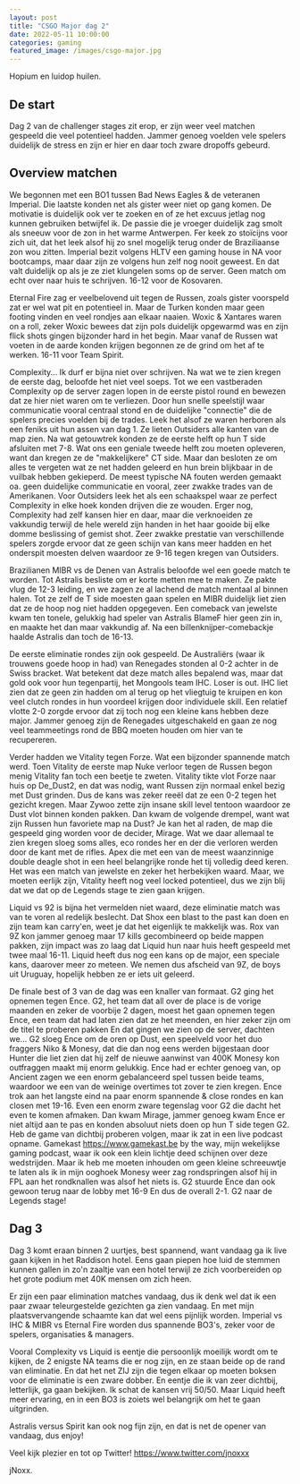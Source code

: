 ```yaml
---
layout: post
title: "CSGO Major dag 2"
date: 2022-05-11 10:00:00
categories: gaming
featured_image: /images/csgo-major.jpg
---
```


Hopium en luidop huilen.

## De start

Dag 2 van de challenger stages zit erop, er zijn weer veel matchen gespeeld die veel potentieel hadden.
Jammer genoeg voelden vele spelers duidelijk de stress en zijn er hier en daar toch zware dropoffs gebeurd.

## Overview matchen

We begonnen met een BO1 tussen Bad News Eagles & de veteranen Imperial. Die laatste konden net als gister weer niet op gang komen. De motivatie is duidelijk ook ver te zoeken en of ze het excuus jetlag nog kunnen gebruiken betwijfel ik. De passie die je vroeger duidelijk zag smolt als sneeuw voor de zon in het warme Antwerpen.
Fer keek zo stoïcijns voor zich uit, dat het leek alsof hij zo snel mogelijk terug onder de Braziliaanse zon wou zitten.
Imperial bezit volgens HLTV een gaming house in NA voor bootcamps, maar daar zijn ze volgens hun zelf nog nooit geweest. En dat valt duidelijk op als je ze ziet klungelen soms op de server.
Geen match om echt over naar huis te schrijven. 16-12 voor de Kosovaren.

Eternal Fire zag er veelbelovend uit tegen de Russen, zoals gister voorspeld zat er wel wat pit en potentieel in. Maar de Turken konden maar geen footing vinden en veel rondjes aan elkaar naaien.
Woxic & Xantares waren on a roll, zeker Woxic bewees dat zijn pols duidelijk opgewarmd was en zijn flick shots gingen bijzonder hard in het begin. Maar vanaf de Russen wat voeten in de aarde konden krijgen begonnen ze de grind om het af te werken. 16-11 voor Team Spirit.

Complexity... Ik durf er bijna niet over schrijven. Na wat we te zien kregen de eerste dag, beloofde het niet veel soeps.
Tot we een vastberaden Complexity op de server zagen lopen in de eerste pistol round en bewezen dat ze hier niet waren om te verliezen. Door hun snelle speelstijl waar communicatie vooral centraal stond en de duidelijke "connectie" die de spelers precies voelden bij de trades. Leek het alsof ze waren herboren als een feniks uit hun assen van dag 1.
Ze lieten Outsiders alle kanten van de map zien. Na wat getouwtrek konden ze de eerste helft op hun T side afsluiten met 7-8. Wat ons een geniale tweede helft zou moeten opleveren, want dan kregen ze de "makkelijkere" CT side.
Maar dan besloten ze om alles te vergeten wat ze net hadden geleerd en hun brein blijkbaar in de vuilbak hebben gekieperd. De meest typische NA fouten werden gemaakt oa. geen duidelijke communicatie en vooral, zeer zwakke trades van de Amerikanen. Voor Outsiders leek het als een schaakspel waar ze perfect Complexity in elke hoek konden drijven die ze wouden. Erger nog, Complexity had zelf kansen hier en daar, maar die verknoeiden ze vakkundig terwijl de hele wereld zijn handen in het haar gooide bij elke domme beslissing of gemist shot.
Zeer zwakke prestatie van verschillende spelers zorgde ervoor dat ze geen schijn van kans meer hadden en het onderspit moesten delven waardoor ze 9-16 tegen kregen van Outsiders.

Brazilianen MIBR vs de Denen van Astralis beloofde wel een goede match te worden. Tot Astralis besliste om er korte metten mee te maken. Ze pakte vlug de 12-3 leiding, en we zagen ze al lachend de match mentaal al binnen halen. Tot ze zelf de T side moesten gaan spelen en MIBR duidelijk liet zien dat ze de hoop nog niet hadden opgegeven.
Een comeback van jewelste kwam ten tonele, gelukkig had speler van Astralis BlameF hier geen zin in, en maakte het dan maar vakkundig af.
Na een billenknijper-comebackje haalde Astralis dan toch de 16-13.

De eerste eliminatie rondes zijn ook gespeeld. De Australiërs (waar ik trouwens goede hoop in had) van Renegades stonden al 0-2 achter in de Swiss bracket. Wat betekent dat deze match alles bepalend was, maar dat gold ook voor hun tegenpartij, het Mongools team IHC.
Loser is out. IHC liet zien dat ze geen zin hadden om al terug op het vliegtuig te kruipen en kon veel clutch rondes in hun voordeel krijgen door individuele skill. Een relatief vlotte 2-0 zorgde ervoor dat zij toch nog een kleine kans hebben deze major. Jammer genoeg zijn de Renegades uitgeschakeld en gaan ze nog veel teammeetings rond de BBQ moeten houden om hier van te recupereren.

Verder hadden we Vitality tegen Forze. Wat een bijzonder spannende match werd. Toen Vitality de eerste map Nuke verloor tegen de Russen begon menig Vitality fan toch een beetje te zweten.
Vitality tikte vlot Forze naar huis op De_Dust2, en dat was nodig, want Russen zijn normaal enkel bezig met Dust grinden. Dus de kans was zeker reeël dat ze een 0-2 tegen het gezicht kregen. Maar Zywoo zette zijn insane skill level tentoon waardoor ze Dust vlot binnen konden pakken.
Dan kwam de volgende drempel, want wat zijn Russen hun favoriete map na Dust? Je kan het al raden, de map die gespeeld ging worden voor de decider, Mirage.
Wat we daar allemaal te zien kregen sloeg soms alles, eco rondes her en der die verloren werden door de kant met de rifles. Apex die met een van de meest waanzinnige double deagle shot in een heel belangrijke ronde het tij volledig deed keren. Het was een match van jewelste en zeker het herbekijken waard. Maar, we moeten eerlijk zijn, Vitality heeft nog veel locked potentieel, dus we zijn blij dat we dat op de Legends stage te zien gaan krijgen.

Liquid vs 92 is bijna het vermelden niet waard, deze eliminatie match was van te voren al redelijk beslecht.
Dat Shox een blast to the past kan doen en zijn team kan carry'en, weet je dat het eigenlijk te makkelijk was. Rox van 9Z kon jammer genoeg maar 17 kills gecombineerd op beide mappen pakken, zijn impact was zo laag dat Liquid hun naar huis heeft gespeeld met twee maal 16-11.
Liquid heeft dus nog een kans op de major, een speciale kans, daarover meer zo meteen.
We nemen dus afscheid van 9Z, de boys uit Uruguay, hopelijk hebben ze er iets uit geleerd.

De finale best of 3 van de dag was een knaller van formaat. G2 ging het opnemen tegen Ence.
G2, het team dat all over de place is de vorige maanden en zeker de voorbije 2 dagen, moest het gaan opnemen tegen Ence, een team dat had laten zien dat ze het meenden, en hier zeker zijn om de titel te proberen pakken
En dat gingen we zien op de server, dachten we...
G2 sloeg Ence om de oren op Dust, een speelveld voor het duo fraggers Niko & Monesy, dat die dan nog eens werden bijgestaan door Hunter die liet zien dat hij zelf de nieuwe aanwinst van 400K Monesy kon outfraggen maakt mij enorm gelukkig.
Ence had er echter genoeg van, op Ancient zagen we een enorm gebalanceerd spel tussen beide teams, waardoor we een van de weinige overtimes tot zover te zien kregen. Ence trok aan het langste eind na paar enorm spannende & close rondes en kan closen met 19-16. Even een enorm zware tegenslag voor G2 die dacht het even te komen afmaken.
Dan kwam Mirage, jammer genoeg kwam Ence er niet altijd aan te pas en konden absoluut niets doen op hun T side tegen G2.
Heb de game van dichtbij proberen volgen, maar ik zat in een live podcast opname. Gamekast <https://www.gamekast.be> by the way, mijn wekelijkse gaming podcast, waar ik ook een klein lichtje deed schijnen over deze wedstrijden.
Maar ik heb me moeten inhouden om geen kleine schreeuwtje te laten als ik in mijn ooghoek Monesy weer zag rondspringen alsof hij in FPL aan het rondknallen was alsof het niets is.
G2 stuurde Ence dan ook gewoon terug naar de lobby met 16-9 En dus de overall 2-1. G2 naar de Legends stage!

## Dag 3

Dag 3 komt eraan binnen 2 uurtjes, best spannend, want vandaag ga ik live gaan kijken in het Raddison hotel. Eens gaan piepen hoe luid de stemmen kunnen gallen in zo'n zaaltje van een hotel terwijl ze zich voorbereiden op het grote podium met 40K mensen om zich heen.

Er zijn een paar elimination matches vandaag, dus ik denk wel dat ik een paar zwaar teleurgestelde gezichten ga zien vandaag. En met mijn plaatsvervangende schaamte kan dat wel eens pijnlijk worden.
Imperial vs IHC & MIBR vs Eternal Fire worden dus spannende BO3's, zeker voor de spelers, organisaties & managers.

Vooral Complexity vs Liquid is eentje die persoonlijk moeilijk wordt om te kijken, de 2 enigste NA teams die er nog zijn, en ze staan beide op de rand van eliminatie. En dat het net ZIJ zijn die tegen elkaar op moeten boksen voor de eliminatie is een zware dobber. En eentje die ik van zeer dichtbij, letterlijk, ga gaan bekijken. Ik schat de kansen vrij 50/50. Maar Liquid heeft meer ervaring, en in een BO3 is zoiets wel belangrijk om het te gaan uitgrinden.

Astralis versus Spirit kan ook nog fijn zijn, en dat is net de opener van vandaag, dus enjoy!

Veel kijk plezier en tot op Twitter! <https://www.twitter.com/jnoxxx>

jNoxx.
